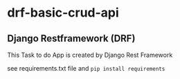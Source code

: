 # drf-basic-crud-api

## Django Restframework (DRF)

This Task to do App is created by Django Rest Framework

see requirements.txt file and `pip install requirements`
